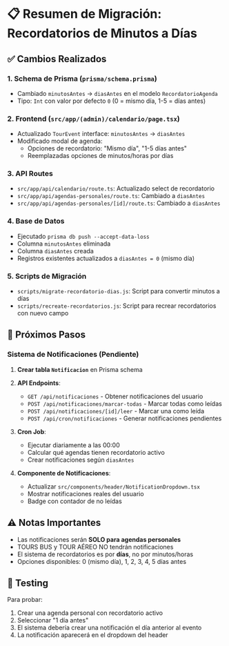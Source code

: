# 📋 Resumen de Migración: Recordatorios de Minutos a Días

## ✅ Cambios Realizados

### 1. **Schema de Prisma** (`prisma/schema.prisma`)
- Cambiado `minutosAntes` → `diasAntes` en el modelo `RecordatorioAgenda`
- Tipo: `Int` con valor por defecto `0` (0 = mismo día, 1-5 = días antes)

### 2. **Frontend** (`src/app/(admin)/calendario/page.tsx`)
- Actualizado `TourEvent` interface: `minutosAntes` → `diasAntes`
- Modificado modal de agenda:
  - Opciones de recordatorio: "Mismo día", "1-5 días antes"
  - Reemplazadas opciones de minutos/horas por días

### 3. **API Routes**
- `src/app/api/calendario/route.ts`: Actualizado select de recordatorio
- `src/app/api/agendas-personales/route.ts`: Cambiado a `diasAntes`
- `src/app/api/agendas-personales/[id]/route.ts`: Cambiado a `diasAntes`

### 4. **Base de Datos**
- Ejecutado `prisma db push --accept-data-loss`
- Columna `minutosAntes` eliminada
- Columna `diasAntes` creada
- Registros existentes actualizados a `diasAntes = 0` (mismo día)

### 5. **Scripts de Migración**
- `scripts/migrate-recordatorio-dias.js`: Script para convertir minutos a días
- `scripts/recreate-recordatorios.js`: Script para recrear recordatorios con nuevo campo

## 📝 Próximos Pasos

### Sistema de Notificaciones (Pendiente)

1. **Crear tabla `Notificacion`** en Prisma schema
2. **API Endpoints**:
   - `GET /api/notificaciones` - Obtener notificaciones del usuario
   - `POST /api/notificaciones/marcar-todas` - Marcar todas como leídas
   - `POST /api/notificaciones/[id]/leer` - Marcar una como leída
   - `POST /api/cron/notificaciones` - Generar notificaciones pendientes

3. **Cron Job**:
   - Ejecutar diariamente a las 00:00
   - Calcular qué agendas tienen recordatorio activo
   - Crear notificaciones según `diasAntes`

4. **Componente de Notificaciones**:
   - Actualizar `src/components/header/NotificationDropdown.tsx`
   - Mostrar notificaciones reales del usuario
   - Badge con contador de no leídas

## ⚠️ Notas Importantes

- Las notificaciones serán **SOLO para agendas personales**
- TOURS BUS y TOUR AÉREO NO tendrán notificaciones
- El sistema de recordatorios es por **días**, no por minutos/horas
- Opciones disponibles: 0 (mismo día), 1, 2, 3, 4, 5 días antes

## 🧪 Testing

Para probar:
1. Crear una agenda personal con recordatorio activo
2. Seleccionar "1 día antes"
3. El sistema debería crear una notificación el día anterior al evento
4. La notificación aparecerá en el dropdown del header


